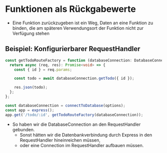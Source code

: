 # Funktionen als Rückgabewerte

* Eine Funktion zurückzugeben ist ein Weg, Daten an eine Funktion zu binden, die
  am späteren Verwendungsort der Funktion nicht zur Verfügung stehen

## Beispiel: Konfigurierbarer RequestHandler

```ts
const getTodoRouteFactory = function (databaseConnection: DatabaseConnection): RequestHandler {
  return async (req, res): Promise<void> => {
    const { id } = req.params;

    const todo = await databaseConnection.getTodo({ id });

    res.json(todo);
  };
};

const databaseConnection = connectToDatabase(options);
const app = express();
app.get('/todo/:id', getTodoRouteFactory(databaseConnection));
```

* So haben wir die DatabaseConnection an den RequestHandler gebunden.
    * Sonst hätten wir die Datenbankverbindung durch Express in den
      RequestHandler hineinreichen müssen,
    * oder eine Connection im RequestHandler aufbauen müssen.
